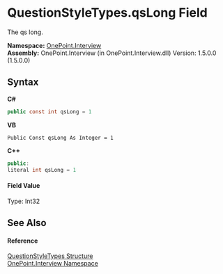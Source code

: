 # QuestionStyleTypes.qsLong Field
 

The qs long.

**Namespace:**&nbsp;<a href="N_OnePoint_Interview">OnePoint.Interview</a><br />**Assembly:**&nbsp;OnePoint.Interview (in OnePoint.Interview.dll) Version: 1.5.0.0 (1.5.0.0)

## Syntax

**C#**<br />
``` C#
public const int qsLong = 1
```

**VB**<br />
``` VB
Public Const qsLong As Integer = 1
```

**C++**<br />
``` C++
public:
literal int qsLong = 1
```


#### Field Value
Type: Int32

## See Also


#### Reference
<a href="T_OnePoint_Interview_QuestionStyleTypes">QuestionStyleTypes Structure</a><br /><a href="N_OnePoint_Interview">OnePoint.Interview Namespace</a><br />